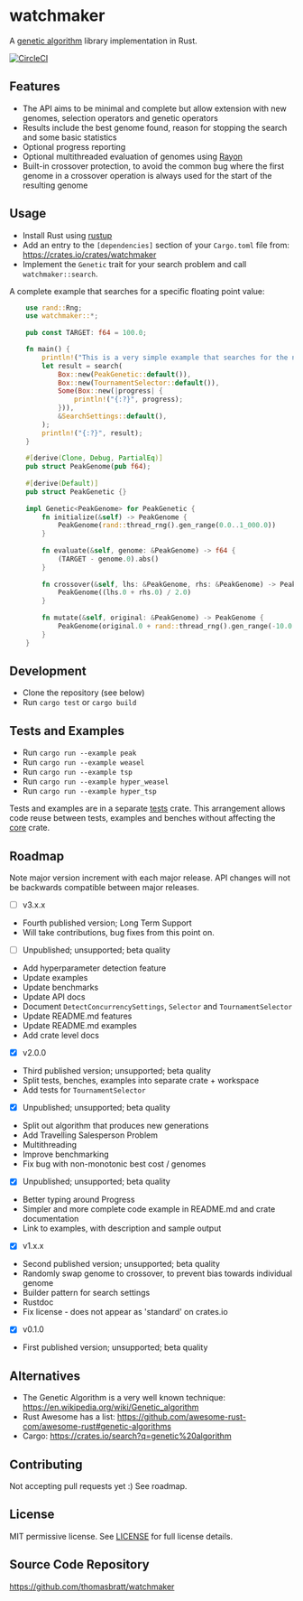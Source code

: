 # watchmaker

A [genetic algorithm](https://en.wikipedia.org/wiki/Genetic_algorithm) library implementation in Rust.

[![CircleCI](https://circleci.com/gh/thomasbratt/watchmaker/tree/main.svg?style=svg)](https://circleci.com/gh/thomasbratt/watchmaker/tree/main)

## Features

* The API aims to be minimal and complete but allow extension with new genomes, selection operators and genetic operators
* Results include the best genome found, reason for stopping the search and some basic statistics
* Optional progress reporting
* Optional multithreaded evaluation of genomes using [Rayon](https://github.com/rayon-rs/rayon)
* Built-in crossover protection, to avoid the common bug where the first genome in a crossover operation is always used for the start of the resulting genome

## Usage

* Install Rust using [rustup](https://rustup.rs)
* Add an entry to the `[dependencies]` section of your `Cargo.toml` file from: <https://crates.io/crates/watchmaker>
* Implement the `Genetic` trait for your search problem and call `watchmaker::search`.

A complete example that searches for a specific floating point value:

```rust
    use rand::Rng;
    use watchmaker::*;
    
    pub const TARGET: f64 = 100.0;

    fn main() {
        println!("This is a very simple example that searches for the number 100.0.");
        let result = search(
            Box::new(PeakGenetic::default()),
            Box::new(TournamentSelector::default()),
            Some(Box::new(|progress| {
                println!("{:?}", progress);
            })),
            &SearchSettings::default(),
        );
        println!("{:?}", result);
    }
    
    #[derive(Clone, Debug, PartialEq)]
    pub struct PeakGenome(pub f64);
    
    #[derive(Default)]
    pub struct PeakGenetic {}
    
    impl Genetic<PeakGenome> for PeakGenetic {
        fn initialize(&self) -> PeakGenome {
            PeakGenome(rand::thread_rng().gen_range(0.0..1_000.0))
        }
    
        fn evaluate(&self, genome: &PeakGenome) -> f64 {
            (TARGET - genome.0).abs()
        }
    
        fn crossover(&self, lhs: &PeakGenome, rhs: &PeakGenome) -> PeakGenome {
            PeakGenome((lhs.0 + rhs.0) / 2.0)
        }
    
        fn mutate(&self, original: &PeakGenome) -> PeakGenome {
            PeakGenome(original.0 + rand::thread_rng().gen_range(-10.0..10.0))
        }
    }
```

## Development

* Clone the repository (see below)
* Run `cargo test` or `cargo build`

## Tests and Examples

* Run `cargo run --example peak`
* Run `cargo run --example weasel`
* Run `cargo run --example tsp`
* Run `cargo run --example hyper_weasel`
* Run `cargo run --example hyper_tsp`

Tests and examples are in a separate [tests](../tests) crate.
This arrangement allows code reuse between tests, examples and benches without affecting the [core](core) crate.

## Roadmap

Note major version increment with each major release.
API changes will not be backwards compatible between major releases.

- [ ] v3.x.x

* Fourth published version; Long Term Support
* Will take contributions, bug fixes from this point on.

- [ ] Unpublished; unsupported; beta quality

* Add hyperparameter detection feature
* Update examples
* Update benchmarks
* Update API docs
* Document `DetectConcurrencySettings`, `Selector` and `TournamentSelector` 
* Update README.md features 
* Update README.md examples
* Add crate level docs

- [x] v2.0.0

* Third published version; unsupported; beta quality
* Split tests, benches, examples into separate crate + workspace
* Add tests for `TournamentSelector`

- [x] Unpublished; unsupported; beta quality

* Split out algorithm that produces new generations
* Add Travelling Salesperson Problem
* Multithreading
* Improve benchmarking
* Fix bug with non-monotonic best cost / genomes

- [x] Unpublished; unsupported; beta quality

* Better typing around Progress
* Simpler and more complete code example in README.md and crate documentation
* Link to examples, with description and sample output

- [x] v1.x.x

* Second published version; unsupported; beta quality
* Randomly swap genome to crossover, to prevent bias towards individual genome
* Builder pattern for search settings
* Rustdoc
* Fix license - does not appear as 'standard' on crates.io

- [x] v0.1.0

* First published version; unsupported; beta quality

## Alternatives

* The Genetic Algorithm is a very well known technique:
<https://en.wikipedia.org/wiki/Genetic_algorithm>
* Rust Awesome has a list: <https://github.com/awesome-rust-com/awesome-rust#genetic-algorithms>
* Cargo: <https://crates.io/search?q=genetic%20algorithm>

## Contributing

Not accepting pull requests yet :)
See roadmap.

## License

MIT permissive license. See [LICENSE](LICENSE) for full license details.

## Source Code Repository

<https://github.com/thomasbratt/watchmaker>
